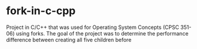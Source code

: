 # fork-in-c-cpp
Project in C/C++ that was used for Operating System Concepts (CPSC 351-06) using forks. The goal of the project was to determine the performance difference between creating all five children before 
